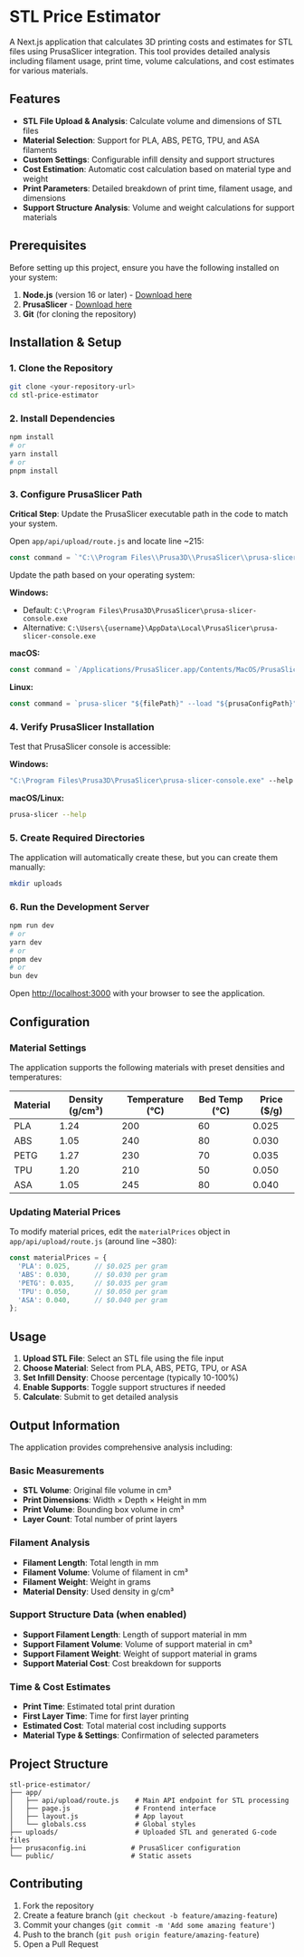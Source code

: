 # STL Price Estimator

A Next.js application that calculates 3D printing costs and estimates for STL files using PrusaSlicer integration. This tool provides detailed analysis including filament usage, print time, volume calculations, and cost estimates for various materials.

## Features

- **STL File Upload & Analysis**: Calculate volume and dimensions of STL files
- **Material Selection**: Support for PLA, ABS, PETG, TPU, and ASA filaments
- **Custom Settings**: Configurable infill density and support structures
- **Cost Estimation**: Automatic cost calculation based on material type and weight
- **Print Parameters**: Detailed breakdown of print time, filament usage, and dimensions
- **Support Structure Analysis**: Volume and weight calculations for support materials

## Prerequisites

Before setting up this project, ensure you have the following installed on your system:

1. **Node.js** (version 16 or later) - [Download here](https://nodejs.org/)
2. **PrusaSlicer** - [Download here](https://www.prusa3d.com/page/prusaslicer_424/)
3. **Git** (for cloning the repository)

## Installation & Setup

### 1. Clone the Repository
```bash
git clone <your-repository-url>
cd stl-price-estimator
```

### 2. Install Dependencies
```bash
npm install
# or
yarn install
# or
pnpm install
```

### 3. Configure PrusaSlicer Path

**Critical Step**: Update the PrusaSlicer executable path in the code to match your system.

Open `app/api/upload/route.js` and locate line ~215:

```javascript
const command = `"C:\\Program Files\\Prusa3D\\PrusaSlicer\\prusa-slicer-console.exe" "${filePath}" --load "${prusaConfigPath}" --gcode-comments --export-gcode`;
```

Update the path based on your operating system:

**Windows:**
- Default: `C:\Program Files\Prusa3D\PrusaSlicer\prusa-slicer-console.exe`
- Alternative: `C:\Users\{username}\AppData\Local\PrusaSlicer\prusa-slicer-console.exe`

**macOS:**
```javascript
const command = `/Applications/PrusaSlicer.app/Contents/MacOS/PrusaSlicer "${filePath}" --load "${prusaConfigPath}" --gcode-comments --export-gcode`;
```

**Linux:**
```javascript
const command = `prusa-slicer "${filePath}" --load "${prusaConfigPath}" --gcode-comments --export-gcode`;
```

### 4. Verify PrusaSlicer Installation

Test that PrusaSlicer console is accessible:

**Windows:**
```cmd
"C:\Program Files\Prusa3D\PrusaSlicer\prusa-slicer-console.exe" --help
```

**macOS/Linux:**
```bash
prusa-slicer --help
```

### 5. Create Required Directories

The application will automatically create these, but you can create them manually:
```bash
mkdir uploads
```

### 6. Run the Development Server

```bash
npm run dev
# or
yarn dev
# or
pnpm dev
# or
bun dev
```

Open [http://localhost:3000](http://localhost:3000) with your browser to see the application.

## Configuration

### Material Settings

The application supports the following materials with preset densities and temperatures:

| Material | Density (g/cm³) | Temperature (°C) | Bed Temp (°C) | Price ($/g) |
|----------|----------------|------------------|---------------|-------------|
| PLA      | 1.24           | 200              | 60            | 0.025       |
| ABS      | 1.05           | 240              | 80            | 0.030       |
| PETG     | 1.27           | 230              | 70            | 0.035       |
| TPU      | 1.20           | 210              | 50            | 0.050       |
| ASA      | 1.05           | 245              | 80            | 0.040       |

### Updating Material Prices

To modify material prices, edit the `materialPrices` object in `app/api/upload/route.js` (around line ~380):

```javascript
const materialPrices = {
  'PLA': 0.025,      // $0.025 per gram
  'ABS': 0.030,      // $0.030 per gram  
  'PETG': 0.035,     // $0.035 per gram
  'TPU': 0.050,      // $0.050 per gram
  'ASA': 0.040,      // $0.040 per gram
};
```

## Usage

1. **Upload STL File**: Select an STL file using the file input
2. **Choose Material**: Select from PLA, ABS, PETG, TPU, or ASA
3. **Set Infill Density**: Choose percentage (typically 10-100%)
4. **Enable Supports**: Toggle support structures if needed
5. **Calculate**: Submit to get detailed analysis

## Output Information

The application provides comprehensive analysis including:

### Basic Measurements
- **STL Volume**: Original file volume in cm³
- **Print Dimensions**: Width × Depth × Height in mm
- **Print Volume**: Bounding box volume in cm³
- **Layer Count**: Total number of print layers

### Filament Analysis
- **Filament Length**: Total length in mm
- **Filament Volume**: Volume of filament in cm³
- **Filament Weight**: Weight in grams
- **Material Density**: Used density in g/cm³

### Support Structure Data (when enabled)
- **Support Filament Length**: Length of support material in mm
- **Support Filament Volume**: Volume of support material in cm³
- **Support Filament Weight**: Weight of support material in grams
- **Support Material Cost**: Cost breakdown for supports

### Time & Cost Estimates
- **Print Time**: Estimated total print duration
- **First Layer Time**: Time for first layer printing
- **Estimated Cost**: Total material cost including supports
- **Material Type & Settings**: Confirmation of selected parameters

## Project Structure

```
stl-price-estimator/
├── app/
│   ├── api/upload/route.js    # Main API endpoint for STL processing
│   ├── page.js                # Frontend interface
│   ├── layout.js              # App layout
│   └── globals.css            # Global styles
├── uploads/                   # Uploaded STL and generated G-code files
├── prusaconfig.ini           # PrusaSlicer configuration
└── public/                   # Static assets
```

## Contributing

1. Fork the repository
2. Create a feature branch (`git checkout -b feature/amazing-feature`)
3. Commit your changes (`git commit -m 'Add some amazing feature'`)
4. Push to the branch (`git push origin feature/amazing-feature`)
5. Open a Pull Request


